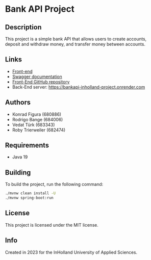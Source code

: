 # Bank API Project

## Description

This project is a simple bank API that allows users to create accounts, deposit and withdraw money, and transfer money between accounts.

## Links

- [Front-end](https://kfigura.nl/bank)
- [Swagger documentation](https://app.swaggerhub.com/apis/684006_1/BankingAPI/1.0.0)
- [Front-End GitHub repository](https://github.com/Athlon007/bankingapi-frontend)
- Back-End server: https://bankapi-inholland-project.onrender.com

## Authors

- Konrad Figura (680886)
- Rodrigo Bange (684006)
- Vedat Türk (683343)
- Roby Trierweiler (682474)

## Requirements

- Java 19

## Building

To build the project, run the following command:

```bash
./mvnw clean install -U
./mvnw spring-boot:run
```

## License

This project is licensed under the MIT license.

## Info

Created in 2023 for the InHolland University of Applied Sciences.